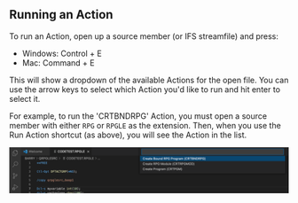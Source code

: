 #

## Running an Action

To run an Action, open up a source member (or IFS streamfile) and press:

* Windows: Control + E
* Mac: Command + E

This will show a dropdown of the available Actions for the open file. You can use the arrow keys to select which Action you'd like to run and hit enter to select it.

For example, to run the 'CRTBNDRPG' Action, you must open a source member with either `RPG` or `RPGLE` as the extension. Then, when you use the Run Action shortcut (as above), you will see the Action in the list.

![](runaction.png)